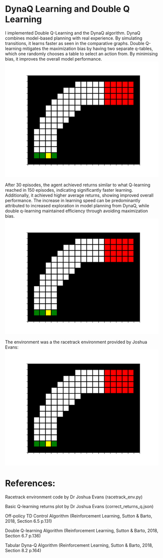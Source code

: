 # DynaQ Learning and Double Q Learning

I implemented Double Q-Learning and the DynaQ algorithm. DynaQ combines model-based planning with real experience. By simulating transitions, it learns faster as seen in the comparative graphs. Double Q-learning mitigates the maximization bias by having two separate q-tables, which one randomly chooses a table to select an action from. By minimising bias, it improves the overall model performance. 
![image](https://github.com/grahamdavies15/RaceTrackDoubleDynaQ/blob/main/images/environment.png)


After 30 episodes, the agent achieved returns similar to what Q-learning reached in 150 episodes, indicating significantly faster learning. Additionally, it achieved higher average returns, showing improved overall performance. The increase in learning speed can be predominantly attributed to increased exploration in model planning from DynaQ, while double q-learning maintained efficiency through avoiding maximization bias.
![image](https://github.com/grahamdavies15/RaceTrackDoubleDynaQ/blob/main/images/environment.png)


The environment was a the racetrack environment provided by Joshua Evans:
![image](https://github.com/grahamdavies15/RaceTrackDoubleDynaQ/blob/main/images/environment.png)

# References:

Racetrack environment code by Dr Joshua Evans (racetrack_env.py)

Basic Q-learning returns plot by Dr Joshua Evans (correct_returns_q.json)

Off-policy TD Control Algorithm (Reinforcement Learning, Sutton & Barto, 2018, Section 6.5 p.131)

Double Q-learning Algorithm (Reinforcement Learning, Sutton & Barto, 2018, Section 6.7 p.136)

Tabular Dyna-Q Algorithm (Reinforcement Learning, Sutton & Barto, 2018, Section 8.2 p.164)

